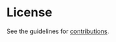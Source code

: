 # License

See the guidelines for [contributions](https://github.com/laurilo/draft-ilola-avtcore-rtp-v3c/blob/main/CONTRIBUTING.md).